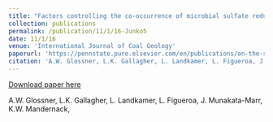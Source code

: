 ```yaml
---
title: "Factors controlling the co-occurrence of microbial sulfate reduction and methanogenesis in coal bed reservoirs, International Journal of Coal Geology"
collection: publications
permalink: /publication/11/1/16-Junko5
date: 11/1/16
venue: 'International Journal of Coal Geology'
paperurl: 'https://pennstate.pure.elsevier.com/en/publications/on-the-structural-and-reactivity-differences-between-biomass-and-'
citation: 'A.W. Glossner, L.K. Gallagher, L. Landkamer, L. Figueroa, J. Munakata-Marr, K.W. Mandernack,'
---
```


<a href='https://pennstate.pure.elsevier.com/en/publications/on-the-structural-and-reactivity-differences-between-biomass-and-'>Download paper here</a>

 A.W. Glossner, L.K. Gallagher, L. Landkamer, L. Figueroa, J. Munakata-Marr, K.W. Mandernack,